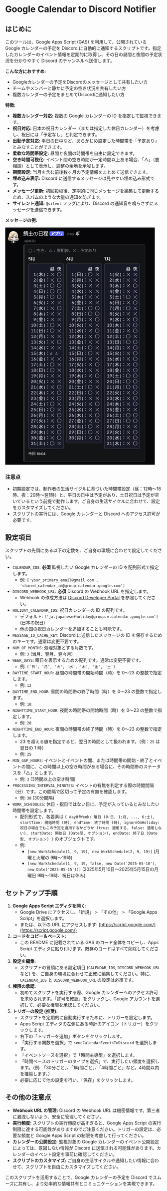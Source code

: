 # Google Calendar to Discord Notifier

## はじめに

このツールは、Google Apps Script (GAS) を利用して、公開されている Google カレンダーの予定を Discord に自動的に通知するスクリプトです。指定したカレンダーのイベント情報を定期的に取得し、その日の昼間と夜間の予定状況を分かりやすく Discord のチャンネルへ送信します。

**こんな方におすすめ:**

* Googleカレンダーの予定をDiscordのメッセージとして共有したい方
* チームやメンバーと静かに予定の空き状況を共有したい方
* 複数カレンダーの予定をまとめてDiscordに通知したい方

**特徴:**

* **複数カレンダー対応:** 複数の Google カレンダーの ID を指定して監視できます。
* **祝日対応:** 日本の祝日カレンダー（または指定した休日カレンダー）を考慮し、祝日には「予定なし」と判定できます。
* **出勤予定対応:** 平日の日中など、あらかじめ設定した時間帯を「予定あり」とみなすことができます。
* **柔軟な時間帯設定:** 昼間と夜間の時間帯を自由に設定できます。
* **空き時間可視化:** イベント間の空き時間が一定時間以上ある場合、「△」（要相談）として表示し、調整の余地を示唆します。
* **期間設定:** 当月を含む前後数ヶ月の予定情報をまとめて送信できます。
* **埋め込み表示:** Discord に送信するメッセージは見やすい埋め込み形式です。
* **メッセージ更新:** 初回投稿後、定期的に同じメッセージを編集して更新するため、スパムのような大量の通知を防ぎます。
* **サイレント通知:** `@silent` フラグにより、Discord の通知音を鳴らさずにメッセージを送信できます。

**メッセージの例:**

![メッセージの例](https://github.com/murahito130/Google-Calendar-to-Discord-Notifier/blob/main/example.png)

### 注意点

* 初期設定では、制作者の生活サイクルに基づいた時間帯設定（昼：12時～18時、夜：20時～翌1時）と、平日の日中は予定があり、土日祝日は予定が空いているという前提で動作します。ご自身の生活サイクルに合わせて、設定をカスタマイズしてください。
* スクリプトの実行には、Google カレンダーと Discord へのアクセス許可が必要です。

## 設定項目

スクリプトの先頭にある以下の定数を、ご自身の環境に合わせて設定してください。

* `CALENDAR_IDS`: **必須** 監視したい Google カレンダーの ID を配列形式で指定します。
    * 例: `['your_primary_email@gmail.com', 'shared_calendar_id@group.calendar.google.com']`
* `DISCORD_WEBHOOK_URL`: **必須** Discord の Webhook URL を指定します。
    * Webhook の作成方法は [Discord Developer Portal](https://discord.com/developers/docs/resources/webhook) を参照してください。
* `HOLIDAY_CALENDAR_IDS`: 祝日カレンダーの ID の配列です。
    * デフォルト: `['ja.japanese#holiday@group.v.calendar.google.com']` (日本の祝日) 
    * 他の国の祝日カレンダーを追加することも可能です。
* `MESSAGE_ID_CACHE_KEY`: Discord に送信したメッセージの ID を保存するためのキーです。通常は変更不要です。
* `NUM_OF_MONTHS`: 処理対象とする月数です。
    * 例: `3` (当月、翌月、翌々月)
* `WEEK_DAYS`: 曜日を表示するための配列です。通常は変更不要です。
    * 例: `['日', '月', '火', '水', '木', '金', '土']`
* `DAYTIME_START_HOUR`: 昼間の時間帯の開始時間（時）を 0〜23 の整数で指定します。
    * 例: `12`
* `DAYTIME_END_HOUR`: 昼間の時間帯の終了時間（時）を 0〜23 の整数で指定します。
    * 例: `18`
* `NIGHTTIME_START_HOUR`: 夜間の時間帯の開始時間（時）を 0〜23 の整数で指定します。
    * 例: `20`
* `NIGHTTIME_END_HOUR`: 夜間の時間帯の終了時間（時）を 0〜23 の整数で指定します。
    * 23 を超える値を指定すると、翌日の時間として扱われます。（例：`25` は翌日の 1 時）
    * 例: `25`
* `MIN_GAP_HOURS`: イベントとイベントの間、または時間帯の開始・終了とイベントの間に、この時間以上の空き時間がある場合に、その時間帯のステータスを「△」とします。
    * 例: `3` (3時間以上の空き時間)
* `PROCESSING_INTERVAL_MINUTES`: イベントの有無を判定する際の時間間隔（分）です。この間隔で区切って予定の有無を確認します。
    * 例: `30` (30分間隔)
* `WORK_SCHEDULES`: 休日・祝日ではない日に、予定が入っているとみなしたい時間帯を設定します。
    * 配列形式で、各要素は `{ dayOfWeek: 曜日 (0:日, 1:月, ..., 6:土), startTime: 開始時間 (時), endTime: 終了時間 (時), ignoreOnHoliday: 祝日の場合でもこの予定を適用するかどうか (true: 適用する, false: 適用しない), startDate: 開始日 (Date型, オプション), endDate: 終了日 (Date型, オプション) }` のオブジェクトです。
    * 例:
        * `[new WorkSchedule(1, 9, 19), new WorkSchedule(2, 9, 19)]` (月曜と火曜の 9時〜19時)
        * `[new WorkSchedule(1, 9, 19, false, new Date('2025-05-10'), new Date('2025-05-15'))]` (2025年5月10日〜2025年5月15日の月曜日 9時〜19時、祝日は休み)

## セットアップ手順

1.  **Google Apps Script エディタを開く:**
    * Google Drive にアクセスし、「新規」 > 「その他」 > 「Google Apps Script」を選択します。
    * または、以下の URL にアクセスします: [https://script.google.com/](https://script.google.com/)
2.  **コードをコピー＆ペースト:**
    * この README に記載されている GAS のコード全体をコピーし、Apps Script エディタに貼り付けます。既存のコードはすべて削除してください。
3.  **設定を編集:**
    * スクリプトの冒頭にある設定項目 (`CALENDAR_IDS`, `DISCORD_WEBHOOK_URL` など) を、ご自身の環境に合わせて正確に編集してください。特に、`CALENDAR_IDS` と `DISCORD_WEBHOOK_URL` の設定は必須です。
4.  **権限の承認:**
    * 初めてスクリプトを実行する際、Google カレンダーへのアクセス許可を求められます。「許可を確認」をクリックし、Google アカウントを選択して、必要な権限を承認してください。
5.  **トリガーの設定 (推奨):**
    * スクリプトを定期的に自動実行するために、トリガーを設定します。
    * Apps Script エディタの左側にある時計のアイコン（トリガー）をクリックします。
    * 右下の「トリガーを追加」ボタンをクリックします。
    * 「実行する関数を選択」で `sendCalendarEventsToDiscord` を選択します。
    * 「イベントソースを選択」で「時間主導型」を選択します。
    * 「時間ベースのトリガーのタイプを選択」で、実行したい頻度を選択します。（例: 「30分ごと」、「1時間ごと」、「4時間ごと」など。4時間以内を推奨します。）
    * 必要に応じて他の設定を行い、「保存」をクリックします。

## その他の注意点

* **Webhook URL の管理:** Discord の Webhook URL は機密情報です。第三者に漏洩しないよう、安全に管理してください。
* **実行頻度:** スクリプトの実行頻度が高すぎると、Google Apps Script の実行制限に達する可能性がありますのでご注意ください。トリガーの設定は、必要な頻度と Google Apps Script の制限を考慮して行ってください。
* **カレンダーの公開設定:** 監視対象の Google カレンダーのイベント公開設定によっては、意図しない情報が Discord に送信される可能性があります。カレンダーのイベント設定を事前に確認してください。
* **スクリプトのカスタマイズ:** ご自身の生活サイクルや通知したい情報に合わせて、スクリプトを自由にカスタマイズしてください。

このスクリプトを活用することで、Google カレンダーの予定を Discord でスムーズに共有し、より効率的な情報共有とコミュニケーションを実現できます。

